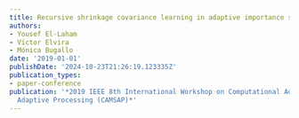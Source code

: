 ```yaml
---
title: Recursive shrinkage covariance learning in adaptive importance sampling
authors:
- Yousef El-Laham
- Vı́ctor Elvira
- Mónica Bugallo
date: '2019-01-01'
publishDate: '2024-10-23T21:26:19.123335Z'
publication_types:
- paper-conference
publication: '*2019 IEEE 8th International Workshop on Computational Advances in Multi-Sensor
  Adaptive Processing (CAMSAP)*'
---
```

